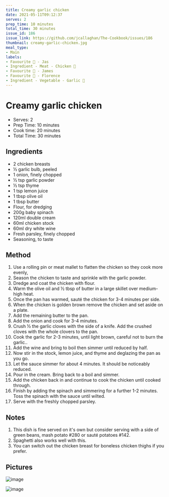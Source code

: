 ```yaml
---
title: Creamy garlic chicken
date: 2021-05-11T09:12:37
serves: 2
prep_time: 10 minutes
total_time: 30 minutes
issue_id: 186
issue_link: https://github.com/jcallaghan/The-Cookbook/issues/186
thumbnail: creamy-garlic-chicken.jpg
meal_type:
- Main
labels:
- Favourite 🥰 - Jas
- Ingredient - Meat - Chicken 🐔
- Favourite 🥰 - James
- Favourite 🥰 - Florence
- Ingredient - Vegetable - Garlic 🧄
---
```


# Creamy garlic chicken

- Serves: 2
- Prep Time: 10 minutes
- Cook time: 20 minutes
- Total Time: 30 minutes

## Ingredients

- 2 chicken breasts
- ½ garlic bulb, peeled
- 1 onion, finely chopped
- ½ tsp garlic powder
- ½ tsp thyme
- 1 tsp lemon juice
- 1 tbsp olive oil
- 1 tbsp butter
- Flour, for dredging
- 200g baby spinach 
- 120ml double cream
- 60ml chicken stock
- 60ml dry white wine
- Fresh parsley, finely chopped
- Seasoning, to taste

## Method

1. Use a rolling pin or meat mallet to flatten the chicken so they cook more evenly,
2. Season the chicken to taste and sprinkle with the garlic powder.
3. Dredge and coat the chicken with flour.
4. Warm the olive oil and ½ tbsp of butter in a large skillet over medium-high heat. 
5. Once the pan has warmed, sauté the chicken for 3-4 minutes per side.
6. When the chicken is golden brown remove the chicken and set aside on a plate.
7. Add the remaining butter to the pan.
8. Add the onion and cook for 3-4 minutes.
9. Crush ½ the garlic cloves with the side of a knife. Add the crushed cloves with the whole clovers to the pan.
10. Cook the garlic for 2-3 minutes, until light brown, careful not to burn the garlic..
11. Add the wine and bring to boil then simmer until reduced by half.
12. Now stir in the stock, lemon juice, and thyme and deglazing the pan as you go.
13. Let the sauce simmer for about 4 minutes. It should be noticeably reduced.
14. Pour in the cream. Bring back to a boil and simmer. 
15. Add the chicken back in and continue to cook the chicken until cooked through.
16. Finish by adding the spinach and simmering for a further 1-2 minutes. Toss the spinach with the sauce until wilted.
17. Serve with the freshly chopped parsley.

## Notes

1. This dish is fine served on it's own but consider serving with a side of green beans, mash potato #280 or sauté potatoes #142.
2. Spaghetti also works well with this.
3. You can switch out the chicken breast for boneless chicken thighs if you prefer.

## Pictures

![image](https://github.com/jcallaghan/The-Cookbook/blob/main/recipes/images/creamy-garlic-chicken-1.jpg)

![image](https://github.com/jcallaghan/The-Cookbook/blob/main/recipes/images/creamy-garlic-chicken-2.jpg)
